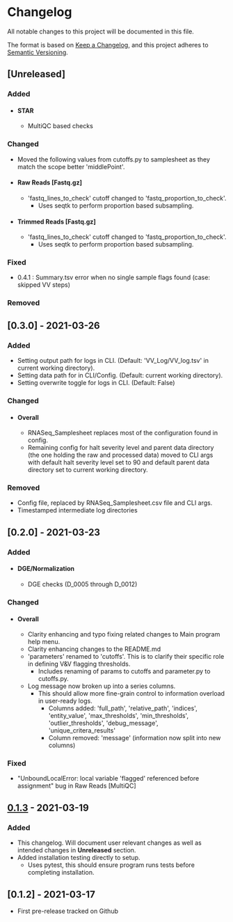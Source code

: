 # Changelog
All notable changes to this project will be documented in this file.

The format is based on [Keep a Changelog](https://keepachangelog.com/en/1.0.0/),
and this project adheres to [Semantic Versioning](https://semver.org/spec/v2.0.0.html).

## [Unreleased]
### Added
- #### STAR
  - MultiQC based checks

### Changed
  - Moved the following values from cutoffs.py to samplesheet as they match the scope better 'middlePoint'.

- #### Raw Reads [Fastq.gz]
  - 'fastq_lines_to_check' cutoff changed to 'fastq_proportion_to_check'.
    - Uses seqtk to perform proportion based subsampling.

- #### Trimmed Reads [Fastq.gz]
  - 'fastq_lines_to_check' cutoff changed to 'fastq_proportion_to_check'.
    - Uses seqtk to perform proportion based subsampling.

### Fixed
  - 0.4.1 : Summary.tsv error when no single sample flags found (case: skipped VV steps)

### Removed

## [0.3.0] - 2021-03-26
### Added
  - Setting output path for logs in CLI. (Default: 'VV_Log/VV_log.tsv' in current working directory).
  - Setting data path for in CLI/Config. (Default: current working directory).
  - Setting overwrite toggle for logs in CLI. (Default: False)

### Changed
- #### Overall
  - RNASeq_Samplesheet replaces most of the configuration found in config.
  - Remaining config for halt severity level and parent data directory (the one holding the raw and processed data) moved to CLI args with default halt severity level set to 90 and default parent data directory set to current working directory.

### Removed
  - Config file, replaced by RNASeq_Samplesheet.csv file and CLI args.
  - Timestamped intermediate log directories

## [0.2.0] - 2021-03-23
### Added
- #### DGE/Normalization
  - DGE checks (D_0005 through D_0012)

### Changed
- #### Overall
  - Clarity enhancing and typo fixing related changes to Main program help menu.
  - Clarity enhancing changes to the README.md
  - 'parameters' renamed to 'cutoffs'. This is to clarify their specific role in defining V&V flagging thresholds.
    - Includes renaming of params to cutoffs and parameter.py to cutoffs.py.
  - Log message now broken up into a series columns.
    - This should allow more fine-grain control to information overload in user-ready logs.
      - Columns added: 'full_path', 'relative_path', 'indices', 'entity_value', 'max_thresholds', 'min_thresholds', 'outlier_thresholds', 'debug_message', 'unique_critera_results'
      - Column removed: 'message' (information now split into new columns)
### Fixed
  - "UnboundLocalError: local variable 'flagged' referenced before assignment" bug in Raw Reads [MultiQC]

## [0.1.3] - 2021-03-19
### Added
  - This changelog.  Will document user relevant changes as well as intended changes in **Unreleased** section.
  - Added installation testing directly to setup.
    - Uses pytest, this should ensure program runs tests before completing installation.

## [0.1.2] - 2021-03-17
- First pre-release tracked on Github

[0.1.3]: https://github.com/J-81/JDO_V-V/compare/0.1.2...0.1.3

